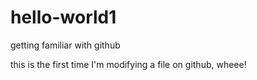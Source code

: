 # hello-world1
getting familiar with github

this is the first time I'm modifying a file on github, wheee!
